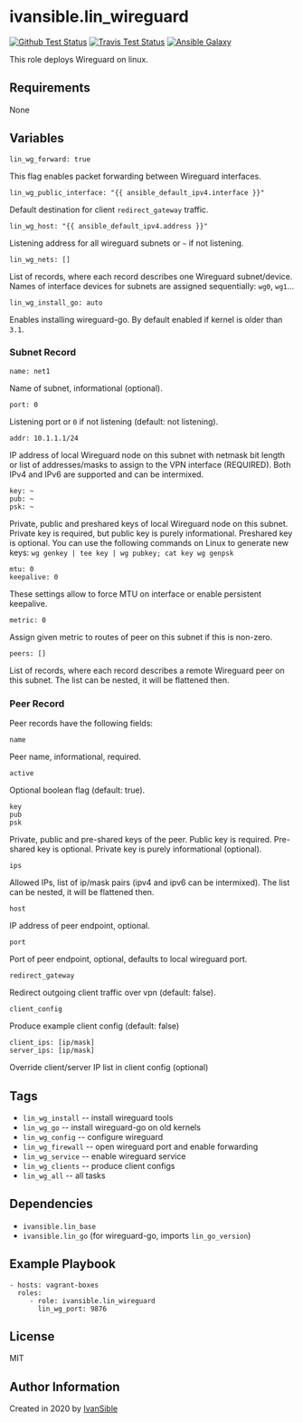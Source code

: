 # ivansible.lin_wireguard

[![Github Test Status](https://github.com/ivansible/lin-wireguard/workflows/Molecule%20test/badge.svg?branch=master)](https://github.com/ivansible/lin-wireguard/actions)
[![Travis Test Status](https://travis-ci.org/ivansible/lin-wireguard.svg?branch=master)](https://travis-ci.org/ivansible/lin-wireguard)
[![Ansible Galaxy](https://img.shields.io/badge/galaxy-ivansible.lin__wireguard-68a.svg?style=flat)](https://galaxy.ansible.com/ivansible/lin_wireguard/)

This role deploys Wireguard on linux.


## Requirements

None


## Variables

    lin_wg_forward: true
This flag enables packet forwarding between Wireguard interfaces.

    lin_wg_public_interface: "{{ ansible_default_ipv4.interface }}"
Default destination for client `redirect_gateway` traffic.

    lin_wg_host: "{{ ansible_default_ipv4.address }}"
Listening address for all wireguard subnets or `~` if not listening.

    lin_wg_nets: []
List of records, where each record describes one Wireguard subnet/device.
Names of interface devices for subnets are assigned sequentially: `wg0`, `wg1`...

    lin_wg_install_go: auto
Enables installing wireguard-go. By default enabled if kernel is older than `3.1`.

### Subnet Record

    name: net1
Name of subnet, informational (optional).

    port: 0
Listening port or `0` if not listening (default: not listening).

    addr: 10.1.1.1/24
IP address of local Wireguard node on this subnet with netmask bit length
or list of addresses/masks to assign to the VPN interface (REQUIRED).
Both IPv4 and IPv6 are supported and can be intermixed.

    key: ~
    pub: ~
    psk: ~
Private, public and preshared keys of local Wireguard node on this subnet.
Private key is required, but public key is purely informational.
Preshared key is optional.
You can use the following commands on Linux to generate new keys:
``wg genkey | tee key | wg pubkey; cat key
wg genpsk``

    mtu: 0
    keepalive: 0
These settings allow to force MTU on interface or enable persistent keepalive.

    metric: 0
Assign given metric to routes of peer on this subnet if this is non-zero.

    peers: []
List of records, where each record describes a remote Wireguard peer
on this subnet. The list can be nested, it will be flattened then.

### Peer Record

Peer records have the following fields:

    name
Peer name, informational, required.

    active
Optional boolean flag (default: true).

    key
    pub
    psk
Private, public and pre-shared keys of the peer.
Public key is required. Pre-shared key is optional.
Private key is purely informational (optional).

    ips
Allowed IPs, list of ip/mask pairs (ipv4 and ipv6 can be intermixed).
The list can be nested, it will be flattened then.

    host
IP address of peer endpoint, optional.

    port
Port of peer endpoint, optional, defaults to local wireguard port.

    redirect_gateway
Redirect outgoing client traffic over vpn (default: false).

    client_config
Produce example client config (default: false)

    client_ips: [ip/mask]
    server_ips: [ip/mask]
Override client/server IP list in client config (optional)


## Tags

- `lin_wg_install` -- install wireguard tools
- `lin_wg_go` -- install wireguard-go on old kernels
- `lin_wg_config` -- configure wireguard
- `lin_wg_firewall` -- open wireguard port and enable forwarding
- `lin_wg_service` -- enable wireguard service
- `lin_wg_clients` -- produce client configs
- `lin_wg_all` -- all tasks


## Dependencies

- `ivansible.lin_base`
- `ivansible.lin_go` (for wireguard-go, imports `lin_go_version`)


## Example Playbook

    - hosts: vagrant-boxes
      roles:
         - role: ivansible.lin_wireguard
           lin_wg_port: 9876


## License

MIT


## Author Information

Created in 2020 by [IvanSible](https://github.com/ivansible)
